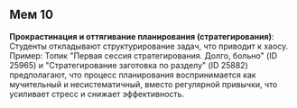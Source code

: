 ## Мем 10

**Прокрастинация и оттягивание планирования (стратегирования)**: Студенты откладывают структурирование задач, что приводит к хаосу. Пример: Топик "Первая сессия стратегирования. Долго, больно" (ID 25965) и "Стратегирование заготовка по разделу" (ID 25882) предполагают, что процесс планирования воспринимается как мучительный и несистематичный, вместо регулярной привычки, что усиливает стресс и снижает эффективность.